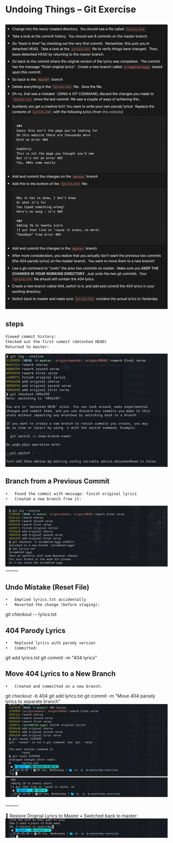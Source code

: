 # Undoing Things – Git Exercise

![ex](ex.png)
---



## steps
	Viewed commit history: 
	Checked out the first commit (detached HEAD)
	Returned to master:
![e](img5.png)
## Branch from a Previous Commit
	•	Found the commit with message: finish original lyrics
	•	Created a new branch from it:
![2](img1.png)
⸻
## Undo Mistake (Reset File)
	•	Emptied lyrics.txt accidentally
	•	Reverted the change (before staging):

git checkout -- lyrics.txt


## 404 Parody Lyrics
	•	Replaced lyrics with parody version
	•	Committed:

git add lyrics.txt
git commit -m "404 lyrics"
## Move 404 Lyrics to a New Branch
	•	Created and committed on a new branch:

git checkout -b 404
git add lyrics.txt
git commit -m "Move 404 parody lyrics to separate branch"
![3](img2.png)
![4](img3.png)



⸻

🔹 Restore Original Lyrics to Master
	•	Switched back to master:
![4](img4.png)

